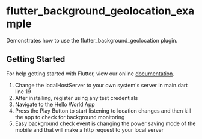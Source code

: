 # flutter_background_geolocation_example

Demonstrates how to use the flutter_background_geolocation plugin.

## Getting Started

For help getting started with Flutter, view our online
[documentation](https://flutter.io/).


1. Change the localHostServer to your own system's server in main.dart line 19
2. After installing, register using any test credentials
3. Navigate to the Hello World App
4. Press the Play Button to start listening to location changes and then kill the app to check for background monitoring
5. Easy background check event is changing the power saving mode of the mobile and that will make a http request to your local server